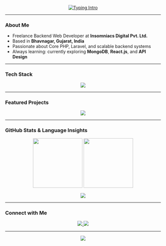 
<p align="center">
  <a href="https://git.io/typing-svg">
    <img src="https://readme-typing-svg.herokuapp.com?size=26&duration=5000&color=36BCF7&center=true&vCenter=true&width=650&lines=Hi+I’m+Yagnesh+Bhanani;Freelance+Developer+@+Insomniacs+Digital+Pvt.+Ltd.;Core+PHP+%7C+Laravel+%7C+MySQL+%7C+MongoDB" alt="Typing Intro" />
  </a>
</p>

---

###  About Me
-  Freelance Backend Web Developer at **Insomniacs Digital Pvt. Ltd.**
-  Based in **Bhavnagar, Gujarat, India**
-  Passionate about Core PHP, Laravel, and scalable backend systems
-  Always learning: currently exploring **MongoDB**, **React.js**, and **API Design**

---

###  Tech Stack
<p align="center">
  <img src="https://skillicons.dev/icons?i=php,laravel,mysql,mongodb,html,css,js,bootstrap,git,github,postman,vscode" />
</p>

---

###  Featured Projects
<p align="center">
  <a href="#"><img src="https://github-readme-stats.vercel.app/api/pin/?username=yagnesh-midnight&repo=CRUD-Laravel&theme=tokyonight" /></a>
</p>

---

###  GitHub Stats & Language Insights
<p align="center">
  <img src="https://github-readme-stats.vercel.app/api?username=yagnesh-midnight&show_icons=true&theme=tokyonight&count_private=true" height="160" />
  <img src="https://github-readme-streak-stats.herokuapp.com/?user=yagnesh-midnight&theme=tokyonight" height="160" />
</p>

<p align="center">
  <img src="https://github-readme-stats.vercel.app/api/top-langs/?username=yagnesh-midnight&layout=compact&theme=tokyonight" />
</p>

---

###  Connect with Me
<p align="center">
  <a href="https://www.linkedin.com/in/yagnesh-bhanani-9a9b62237" target="_blank">
    <img src="https://img.shields.io/badge/LinkedIn-0A66C2?style=for-the-badge&logo=linkedin&logoColor=white" />
  </a>
  <a href="mailto:yagneshbhanani@gmail.com">
    <img src="https://img.shields.io/badge/Email-D14836?style=for-the-badge&logo=gmail&logoColor=white" />
  </a>
</p>

---

<p align="center">
  <img src="https://komarev.com/ghpvc/?username=yagnesh-midnight&label=Profile%20Views&color=blue&style=for-the-badge" />
</p>

